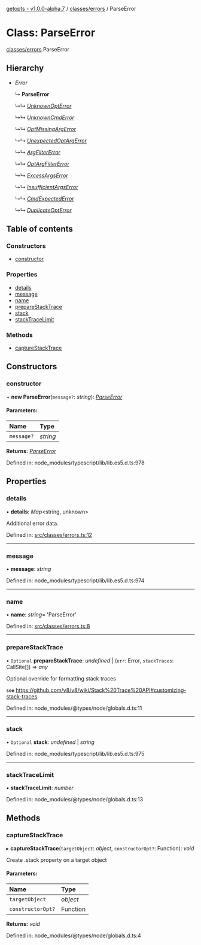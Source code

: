 [getopts - v1.0.0-alpha.7](../README.md) / [classes/errors](../modules/classes_errors.md) / ParseError

# Class: ParseError

[classes/errors](../modules/classes_errors.md).ParseError

## Hierarchy

- _Error_

  ↳ **ParseError**

  ↳↳ [_UnknownOptError_](classes_errors.unknownopterror.md)

  ↳↳ [_UnknownCmdError_](classes_errors.unknowncmderror.md)

  ↳↳ [_OptMissingArgError_](classes_errors.optmissingargerror.md)

  ↳↳ [_UnexpectedOptArgError_](classes_errors.unexpectedoptargerror.md)

  ↳↳ [_ArgFilterError_](classes_errors.argfiltererror.md)

  ↳↳ [_OptArgFilterError_](classes_errors.optargfiltererror.md)

  ↳↳ [_ExcessArgsError_](classes_errors.excessargserror.md)

  ↳↳ [_InsufficientArgsError_](classes_errors.insufficientargserror.md)

  ↳↳ [_CmdExpectedError_](classes_errors.cmdexpectederror.md)

  ↳↳ [_DuplicateOptError_](classes_errors.duplicateopterror.md)

## Table of contents

### Constructors

- [constructor](classes_errors.parseerror.md#constructor)

### Properties

- [details](classes_errors.parseerror.md#details)
- [message](classes_errors.parseerror.md#message)
- [name](classes_errors.parseerror.md#name)
- [prepareStackTrace](classes_errors.parseerror.md#preparestacktrace)
- [stack](classes_errors.parseerror.md#stack)
- [stackTraceLimit](classes_errors.parseerror.md#stacktracelimit)

### Methods

- [captureStackTrace](classes_errors.parseerror.md#capturestacktrace)

## Constructors

### constructor

\+ **new ParseError**(`message?`: _string_): [_ParseError_](classes_errors.parseerror.md)

#### Parameters:

| Name       | Type     |
| :--------- | :------- |
| `message?` | _string_ |

**Returns:** [_ParseError_](classes_errors.parseerror.md)

Defined in: node_modules/typescript/lib/lib.es5.d.ts:978

## Properties

### details

• **details**: _Map_<string, unknown\>

Additional error data.

Defined in: [src/classes/errors.ts:12](https://github.com/prasadrajandran/node-getopts/blob/4a1b437/src/classes/errors.ts#L12)

---

### message

• **message**: _string_

Defined in: node_modules/typescript/lib/lib.es5.d.ts:974

---

### name

• **name**: _string_= 'ParseError'

Defined in: [src/classes/errors.ts:8](https://github.com/prasadrajandran/node-getopts/blob/4a1b437/src/classes/errors.ts#L8)

---

### prepareStackTrace

• `Optional` **prepareStackTrace**: _undefined_ \| (`err`: Error, `stackTraces`: CallSite[]) => _any_

Optional override for formatting stack traces

**`see`** https://github.com/v8/v8/wiki/Stack%20Trace%20API#customizing-stack-traces

Defined in: node_modules/@types/node/globals.d.ts:11

---

### stack

• `Optional` **stack**: _undefined_ \| _string_

Defined in: node_modules/typescript/lib/lib.es5.d.ts:975

---

### stackTraceLimit

• **stackTraceLimit**: _number_

Defined in: node_modules/@types/node/globals.d.ts:13

## Methods

### captureStackTrace

▸ **captureStackTrace**(`targetObject`: _object_, `constructorOpt?`: Function): _void_

Create .stack property on a target object

#### Parameters:

| Name              | Type     |
| :---------------- | :------- |
| `targetObject`    | _object_ |
| `constructorOpt?` | Function |

**Returns:** _void_

Defined in: node_modules/@types/node/globals.d.ts:4

